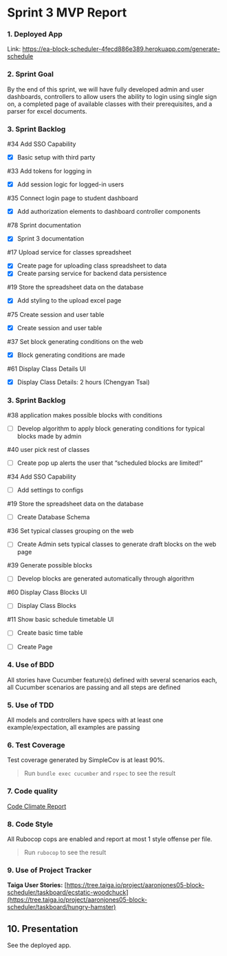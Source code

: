 # Sprint 3 MVP Report

### 1. Deployed App

Link: [https://ea-block-scheduler-4fecd886e389.herokuapp.com/generate-schedule ](https://ea-block-scheduler-4fecd886e389.herokuapp.com/)


### 2. Sprint Goal
By the end of this sprint, we will have fully developed admin and user dashboards, controllers to allow users the ability to login using single sign on, 
a completed page of available classes with their prerequisites, and a parser for excel documents. 


### 3. Sprint Backlog

#34 Add SSO Capability
- [x] Basic setup with third party

#33 Add tokens for logging in
- [x] Add session logic for logged-in users

#35 Connect login page to student dashboard 
- [x] Add authorization elements to dashboard controller components 

#78 Sprint documentation
- [x] Sprint 3 documentation

#17 Upload service for classes spreadsheet
- [x] Create page for uploading class spreadsheet to data 
- [x] Create parsing service for backend data persistence 

#19 Store the spreadsheet data on the database
- [x] Add styling to the upload excel page

#75 Create session and user table
- [x] Create session and user table

#37 Set block generating conditions on the web
- [x] Block generating conditions are made

#61 Display Class Details UI
- [x] Display Class Details: 2 hours (Chengyan Tsai)

### 3. Sprint Backlog

#38 application makes possible blocks with conditions
- [ ] Develop algorithm to apply block generating conditions for typical blocks made by admin
 
#40 user pick rest of classes
- [ ] Create pop up alerts the user that “scheduled blocks are limited!”
 
#34 Add SSO Capability
- [ ] Add settings to configs

#19 Store the spreadsheet data on the database
- [ ] Create Database Schema
 
#36 Set typical classes grouping on the web
- [ ] Create Admin sets typical classes to generate draft blocks on the web page
 
#39 Generate possible blocks
- [ ] Develop blocks are generated automatically through algorithm
 
#60 Display Class Blocks UI
- [ ] Display Class Blocks

#11 Show basic schedule timetable UI
- [ ] Create basic time table
- [ ] Create Page


### 4. Use of BDD
All stories have Cucumber feature(s) defined with several scenarios each, all Cucumber scenarios are passing and all steps are defined

### 5. Use of TDD
 All models and controllers have specs with at least one example/expectation, all examples are passing

### 6. Test Coverage
Test coverage generated by SimpleCov is at least 90%.
> Run `bundle exec cucumber` and `rspec` to see the result <br>

### 7. Code quality
[Code Climate Report](https://codeclimate.com/github/tamu-edu-students/EA-Block-Scheduling)


### 8. Code Style
All Rubocop cops are enabled and report at most 1 style offense per file.
> Run `rubocop` to see the result <br>

### 9. Use of Project Tracker

**Taiga User Stories:** [https://tree.taiga.io/project/aaronjones05-block-scheduler/taskboard/ecstatic-woodchuck](https://tree.taiga.io/project/aaronjones05-block-scheduler/taskboard/hungry-hamster)


## 10. Presentation
See the deployed app.
